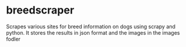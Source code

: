 # breedscraper
Scrapes various sites for breed information on dogs using scrapy and python.
It stores the results in json format and the images in the images fodler
